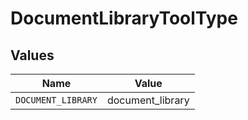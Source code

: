 # DocumentLibraryToolType


## Values

| Name               | Value              |
| ------------------ | ------------------ |
| `DOCUMENT_LIBRARY` | document_library   |